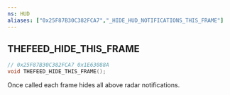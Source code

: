 ```yaml
---
ns: HUD
aliases: ["0x25F87B30C382FCA7","_HIDE_HUD_NOTIFICATIONS_THIS_FRAME"]
---
```

## THEFEED_HIDE_THIS_FRAME

```c
// 0x25F87B30C382FCA7 0x1E63088A
void THEFEED_HIDE_THIS_FRAME();
```

Once called each frame hides all above radar notifications.
